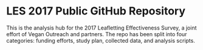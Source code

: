 
# LES 2017 Public GitHub Repository

This is the analysis hub for the 2017 Leafletting Effectiveness
Survey, a joint effort of Vegan Outreach and partners. The repo
has been split into four categories: funding efforts, study plan,
collected data, and analysis scripts.

